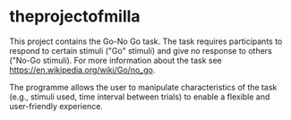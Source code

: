 # theprojectofmilla

This project contains the Go-No Go task. The task requires participants to respond to certain stimuli ("Go" stimuli) and give no response to others ("No-Go stimuli). For more information about the task see https://en.wikipedia.org/wiki/Go/no_go.

The programme allows the user to manipulate characteristics of the task (e.g., stimuli used, time interval between trials) to enable a flexible and user-friendly experience.
